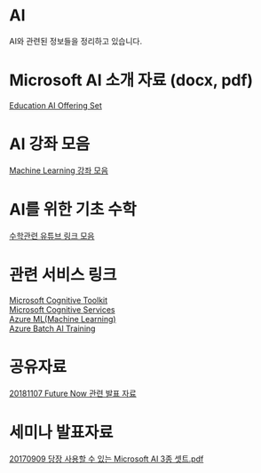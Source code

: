 # AI
AI와 관련된 정보들을 정리하고 있습니다.

# Microsoft AI 소개 자료 (docx, pdf)
[Education AI Offering Set](./Azure)

# AI 강좌 모음
[Machine Learning 강좌 모음](/Learn/README.md)<br>

# AI를 위한 기초 수학
[수학관련 유튜브 링크 모음](./Math/README.md)<br>

# 관련 서비스 링크
[Microsoft Cognitive Toolkit](https://www.microsoft.com/en-us/cognitive-toolkit/)<br>
[Microsoft Cognitive Services](https://azure.microsoft.com/en-us/services/cognitive-services/)<br>
[Azure ML(Machine Learning)](https://studio.azureml.net/)<br>
[Azure Batch AI Training](https://batchaitraining.azure.com/)

# 공유자료 
[20181107 Future Now 관련 발표 자료](https://github.com/KoreaEva/AI/blob/master/Presentation/20181107%20FutureNow.md)<br>


# 세미나 발표자료 
[20170909 당장 사용할 수 있는 Microsoft AI 3종 셋트.pdf](https://github.com/KoreaEva/AI/blob/master/Presentation/20170909%20%EB%8B%B9%EC%9E%A5%20%EC%82%AC%EC%9A%A9%ED%95%A0%20%EC%88%98%20%EC%9E%88%EB%8A%94%20Microsoft%20AI%203%EC%A2%85%20%EC%85%8B%ED%8A%B8.pdf)<br>
